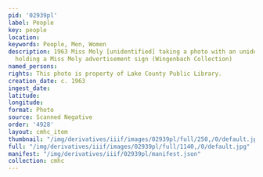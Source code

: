 ```yaml
---
pid: '02939pl'
label: People
key: people
location: 
keywords: People, Men, Women
description: 1963 Miss Moly [unidentified] taking a photo with an unidentified man
  holding a Miss Moly advertisement sign (Wingenbach Collection)
named_persons: 
rights: This photo is property of Lake County Public Library.
creation_date: c. 1963
ingest_date: 
latitude: 
longitude: 
format: Photo
source: Scanned Negative
order: '4928'
layout: cmhc_item
thumbnail: "/img/derivatives/iiif/images/02939pl/full/250,/0/default.jpg"
full: "/img/derivatives/iiif/images/02939pl/full/1140,/0/default.jpg"
manifest: "/img/derivatives/iiif/02939pl/manifest.json"
collection: cmhc
---
```

